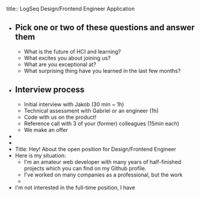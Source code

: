 title:: LogSeq Design/Frontend Engineer Application

- ## Pick one or two of these questions and answer them
	- What is the future of HCI and learning?
	- What excites you about joining us?
	- What are you exceptional at?
	- What surprising thing have you learned in the last few months?
- ## Interview process
	- Initial interview with Jakob (30 min ~ 1h)
	- Technical assessment with Gabriel or an engineer (1h)
	- Code with us on the product!
	- Reference call with 3 of your (former) colleagues (15min each)
	- We make an offer
-
-
- Title: Hey! About the open position for Design/Frontend Engineer
- Here is my situation:
	- I'm an amateur web developer with many years of half-finished projects which you can find on my Github profile.
	- I've worked on many companies as a professional, but the work
	-
- I'm not interested in the full-time position, I have